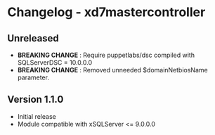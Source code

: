 # Changelog - xd7mastercontroller #

## Unreleased
- **BREAKING CHANGE** : Require puppetlabs/dsc compiled with SQLServerDSC = 10.0.0.0
- **BREAKING CHANGE** : Removed unneeded $domainNetbiosName parameter.

## Version 1.1.0
- Initial release
- Module compatible with xSQLServer <= 9.0.0.0

